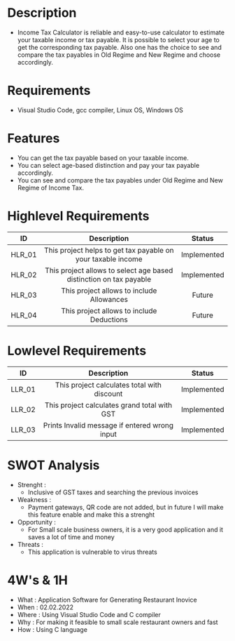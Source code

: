 # Description
* Income Tax Calculator is reliable and easy-to-use calculator to estimate your taxable income or tax payable. It is possible to select your age to get the corresponding tax payable. Also one has the choice to see and compare the tax payables in Old Regime and New Regime and choose accordingly.
# Requirements
* Visual Studio Code, gcc compiler, Linux OS, Windows OS
# Features
* You can get the tax payable based on your taxable income.
* You can select age-based distinction and pay your tax payable accordingly.
* You can see and compare the tax payables under Old Regime and New Regime of Income Tax.
   
# Highlevel Requirements
|ID|Description|Status|
|:--:|:--:|:--:|
|HLR_01|This project helps to get tax payable on your taxable income|Implemented|
|HLR_02|This project allows to select age based distinction on tax payable|Implemented|
|HLR_03|This project allows to include Allowances|Future|
|HLR_04|This project allows to include Deductions|Future|

    
# Lowlevel Requirements
|ID|Description|Status|
|:--:|:--:|:--:|
|LLR_01|This project calculates total with discount|Implemented|
|LLR_02|This project calculates grand total with GST|Implemented|
|LLR_03|Prints Invalid message if entered wrong input|Implemented|

# SWOT Analysis
* Strenght : 
    * Inclusive of GST taxes and searching the previous invoices
* Weakness : 
    * Payment gateways, QR code are not added, but in future I will make this feature enable and make this a strenght
* Opportunity :
    * For Small scale business owners, it is a very good application and it saves a lot of time and money
* Threats : 
    * This application is vulnerable to virus threats

# 4W's & 1H
* What : Application Software for Generating Restaurant Inovice 
* When : 02.02.2022
* Where : Using Visual Studio Code and C compiler
* Why : For making it feasible to small scale restaurant owners and fast 
* How : Using C language

